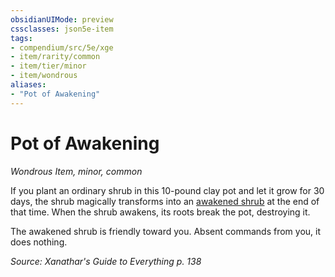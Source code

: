 ```yaml
---
obsidianUIMode: preview
cssclasses: json5e-item
tags:
- compendium/src/5e/xge
- item/rarity/common
- item/tier/minor
- item/wondrous
aliases: 
- "Pot of Awakening"
---
```

# Pot of Awakening
*Wondrous Item, minor, common*  


If you plant an ordinary shrub in this 10-pound clay pot and let it grow for 30 days, the shrub magically transforms into an [awakened shrub](4-Resources/Compendium/bestiary/plant/awakened-shrub.md) at the end of that time. When the shrub awakens, its roots break the pot, destroying it.

The awakened shrub is friendly toward you. Absent commands from you, it does nothing.

*Source: Xanathar's Guide to Everything p. 138*
